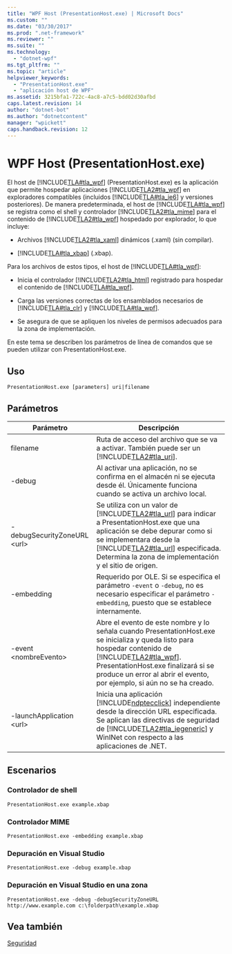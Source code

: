 ```yaml
---
title: "WPF Host (PresentationHost.exe) | Microsoft Docs"
ms.custom: ""
ms.date: "03/30/2017"
ms.prod: ".net-framework"
ms.reviewer: ""
ms.suite: ""
ms.technology: 
  - "dotnet-wpf"
ms.tgt_pltfrm: ""
ms.topic: "article"
helpviewer_keywords: 
  - "PresentationHost.exe"
  - "aplicación host de WPF"
ms.assetid: 3215bfa1-722c-4ac8-a7c5-bdd02d30afbd
caps.latest.revision: 14
author: "dotnet-bot"
ms.author: "dotnetcontent"
manager: "wpickett"
caps.handback.revision: 12
---
```

# WPF Host (PresentationHost.exe)
El host de [!INCLUDE[TLA#tla_wpf](../../../../includes/tlasharptla-wpf-md.md)] \(PresentationHost.exe\) es la aplicación que permite hospedar aplicaciones [!INCLUDE[TLA2#tla_wpf](../../../../includes/tla2sharptla-wpf-md.md)] en exploradores compatibles \(incluidos [!INCLUDE[TLA#tla_ie6](../../../../includes/tlasharptla-ie6-md.md)] y versiones posteriores\).  De manera predeterminada, el host de [!INCLUDE[TLA#tla_wpf](../../../../includes/tlasharptla-wpf-md.md)] se registra como el shell y controlador [!INCLUDE[TLA2#tla_mime](../../../../includes/tla2sharptla-mime-md.md)] para el contenido de [!INCLUDE[TLA2#tla_wpf](../../../../includes/tla2sharptla-wpf-md.md)] hospedado por explorador, lo que incluye:  
  
-   Archivos [!INCLUDE[TLA2#tla_xaml](../../../../includes/tla2sharptla-xaml-md.md)] dinámicos \(.xaml\) \(sin compilar\).  
  
-   [!INCLUDE[TLA#tla_xbap](../../../../includes/tlasharptla-xbap-md.md)] \(.xbap\).  
  
 Para los archivos de estos tipos, el host de [!INCLUDE[TLA#tla_wpf](../../../../includes/tlasharptla-wpf-md.md)]:  
  
-   Inicia el controlador [!INCLUDE[TLA2#tla_html](../../../../includes/tla2sharptla-html-md.md)] registrado para hospedar el contenido de [!INCLUDE[TLA#tla_wpf](../../../../includes/tlasharptla-wpf-md.md)].  
  
-   Carga las versiones correctas de los ensamblados necesarios de [!INCLUDE[TLA#tla_clr](../../../../includes/tlasharptla-clr-md.md)] y [!INCLUDE[TLA#tla_wpf](../../../../includes/tlasharptla-wpf-md.md)].  
  
-   Se asegura de que se apliquen los niveles de permisos adecuados para la zona de implementación.  
  
 En este tema se describen los parámetros de línea de comandos que se pueden utilizar con PresentationHost.exe.  
  
## Uso  
 `PresentationHost.exe [parameters] uri|filename`  
  
## Parámetros  
  
|Parámetro|Descripción|  
|---------------|-----------------|  
|filename|Ruta de acceso del archivo que se va a activar.  También puede ser un [!INCLUDE[TLA2#tla_uri](../../../../includes/tla2sharptla-uri-md.md)].|  
|\-debug|Al activar una aplicación, no se confirma en el almacén ni se ejecuta desde él.  Únicamente funciona cuando se activa un archivo local.|  
|\-debugSecurityZoneURL \<url\>|Se utiliza con un valor de [!INCLUDE[TLA2#tla_url](../../../../includes/tla2sharptla-url-md.md)] para indicar a PresentationHost.exe que una aplicación se debe depurar como si se implementara desde la [!INCLUDE[TLA2#tla_url](../../../../includes/tla2sharptla-url-md.md)] especificada.  Determina la zona de implementación y el sitio de origen.|  
|\-embedding|Requerido por OLE.  Si se especifica el parámetro `-event` o `-debug`, no es necesario especificar el parámetro `-embedding`, puesto que se establece internamente.|  
|\-event \<nombreEvento\>|Abre el evento de este nombre y lo señala cuando PresentationHost.exe se inicializa y queda listo para hospedar contenido de [!INCLUDE[TLA2#tla_wpf](../../../../includes/tla2sharptla-wpf-md.md)].  PresentationHost.exe finalizará si se produce un error al abrir el evento, por ejemplo, si aún no se ha creado.|  
|\-launchApplication \<url\>|Inicia una aplicación [!INCLUDE[ndptecclick](../../../../includes/ndptecclick-md.md)] independiente desde la dirección URL especificada.  Se aplican las directivas de seguridad de [!INCLUDE[TLA2#tla_iegeneric](../../../../includes/tla2sharptla-iegeneric-md.md)] y WinINet con respecto a las aplicaciones de .NET.|  
  
## Escenarios  
  
### Controlador de shell  
 `PresentationHost.exe example.xbap`  
  
### Controlador MIME  
 `PresentationHost.exe -embedding example.xbap`  
  
### Depuración en Visual Studio  
 `PresentationHost.exe -debug example.xbap`  
  
### Depuración en Visual Studio en una zona  
 `PresentationHost.exe -debug -debugSecurityZoneURL http://www.example.com c:\folderpath\example.xbap`  
  
## Vea también  
 [Seguridad](../../../../docs/framework/wpf/security-wpf.md)